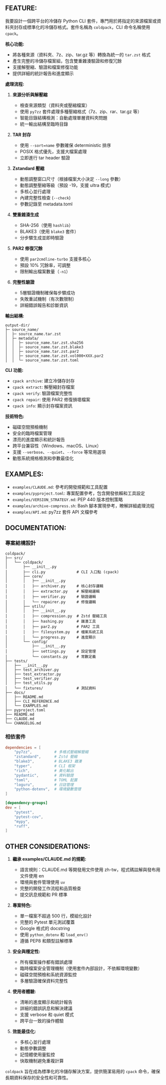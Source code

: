 ## FEATURE:

我要設計一個跨平台的冷儲存 Python CLI 套件，專門用於將指定的來源檔案或資料夾封存成標準化的冷儲存格式。套件名稱為 `coldpack`，CLI 命令名稱使用 `cpack`。

**核心功能:**
- 將各種來源（資料夾、7z、zip、tar.gz 等）轉換為統一的 `tar.zst` 格式
- 產生完整的冷儲存檔案組，包含雙重雜湊驗證和修復冗餘
- 支援解壓縮、驗證和檔案修復功能
- 提供詳細的統計報告和進度顯示

**處理流程:**
1. **來源分析與解壓縮**
   - 檢查來源類型（資料夾或壓縮檔案）
   - 使用 `py7zz` 套件處理多種壓縮格式（7z、zip、rar、tar.gz 等）
   - 智能目錄結構檢測：自動處理單層資料夾問題
   - 統一輸出結構至臨時目錄

2. **TAR 封存**
   - 使用 `--sort=name` 參數確保 deterministic 排序
   - POSIX 格式優先，支援大檔案處理
   - 立即進行 tar header 驗證

3. **Zstandard 壓縮**
   - 動態調整窗口尺寸（根據檔案大小決定 `--long` 參數）
   - 動態調整壓縮等級（預設 -19，支援 ultra 模式）
   - 多核心並行處理
   - 內建完整性檢查 (`--check`)
   - 參數記錄至 metadata.toml

4. **雙重雜湊生成**
   - SHA-256（使用 `hashlib`）
   - BLAKE3（使用 `blake3` 套件）
   - 分步驟生成並即時驗證

5. **PAR2 修復冗餘**
   - 使用 `par2cmdline-turbo` 支援多核心
   - 預設 10% 冗餘率，可調整
   - 限制輸出檔案數量（`-n1`）

6. **完整性驗證**
   - 5層驗證機制確保每步驟成功
   - 失敗重試機制（有次數限制）
   - 詳細錯誤報告和診斷資訊

**輸出結構:**
```
output-dir/
├─ source_name/
│  ├─ source_name.tar.zst
│  ├─ metadata/
│  │  ├─ source_name.tar.zst.sha256
│  │  ├─ source_name.tar.zst.blake3
│  │  ├─ source_name.tar.zst.par2
│  │  ├─ source_name.tar.zst.vol000+XXX.par2
│  │  └─ source_name.tar.zst.toml
```

**CLI 功能:**
- `cpack archive`: 建立冷儲存封存
- `cpack extract`: 解壓縮封存檔案
- `cpack verify`: 驗證檔案完整性
- `cpack repair`: 使用 PAR2 修復損壞檔案
- `cpack info`: 顯示封存檔案資訊

**技術特色:**
- 磁碟空間預檢機制
- 安全的臨時檔案管理
- 漂亮的進度顯示和統計報告
- 跨平台兼容性（Windows、macOS、Linux）
- 支援 `--verbose`、`--quiet`、`--force` 等常用選項
- 動態系統規格檢測和參數最佳化

## EXAMPLES:

- `examples/CLAUDE.md`: 參考的開發規範和工具配置
- `examples/pyproject.toml`: 專案配置參考，包含開發依賴和工具設定
- `examples/VERSION_STRATEGY.md`: PEP 440 版本控制策略
- `examples/archive-compress.sh`: Bash 腳本實現參考，瞭解詳細處理流程
- `examples/API.md`: py7zz 套件 API 文檔參考

## DOCUMENTATION:

### 專案結構設計
```
coldpack/
├── src/
│   └── coldpack/
│       ├── __init__.py
│       ├── cli.py              # CLI 入口點 (cpack)
│       ├── core/
│       │   ├── __init__.py
│       │   ├── archiver.py     # 核心封存邏輯
│       │   ├── extractor.py    # 解壓縮邏輯
│       │   ├── verifier.py     # 驗證邏輯
│       │   └── repairer.py     # 修復邏輯
│       ├── utils/
│       │   ├── __init__.py
│       │   ├── compression.py  # Zstd 壓縮工具
│       │   ├── hashing.py      # 雜湊工具
│       │   ├── par2.py         # PAR2 工具
│       │   ├── filesystem.py   # 檔案系統工具
│       │   └── progress.py     # 進度顯示
│       └── config/
│           ├── __init__.py
│           ├── settings.py     # 設定管理
│           └── constants.py    # 常數定義
├── tests/
│   ├── __init__.py
│   ├── test_archiver.py
│   ├── test_extractor.py
│   ├── test_verifier.py
│   ├── test_utils.py
│   └── fixtures/               # 測試資料
├── docs/
│   ├── README.md
│   ├── CLI_REFERENCE.md
│   └── EXAMPLES.md
├── pyproject.toml
├── README.md
├── CLAUDE.md
└── CHANGELOG.md
```

### 相依套件
```toml
dependencies = [
    "py7zz",          # 多格式壓縮解壓縮
    "zstandard",      # Zstd 壓縮
    "blake3",         # BLAKE3 雜湊
    "typer",          # CLI 框架
    "rich",           # 美化輸出
    "pydantic",       # 資料驗證
    "toml",           # TOML 配置
    "loguru",         # 日誌管理
    "python-dotenv",  # 環境變數管理
]

[dependency-groups]
dev = [
    "pytest",
    "pytest-cov",
    "mypy",
    "ruff",
]
```

## OTHER CONSIDERATIONS:

1. **繼承 examples/CLAUDE.md 的規範:**
   - 語言規則：CLAUDE.md 等開發用文件使用 zh-tw，程式碼註解與發布用文件使用 en
   - 環境與套件管理使用 `uv`
   - 完整的開發工作流程和品質檢查
   - 提交訊息規範和 PR 標準

2. **專案特色:**
   - 單一檔案不超過 500 行，模組化設計
   - 完整的 Pytest 單元測試覆蓋
   - Google 格式的 docstring
   - 使用 `python_dotenv` 和 `load_env()`
   - 遵循 PEP8 和類型註解標準

3. **安全與穩定性:**
   - 所有檔案操作都有錯誤處理
   - 臨時檔案安全管理機制（使用套件內部設計，不依賴環境變數）
   - 磁碟空間預檢和系統資源監控
   - 多層驗證確保資料完整性

4. **使用者體驗:**
   - 清晰的進度顯示和統計報告
   - 詳細的錯誤訊息和解決建議
   - 支援 verbose 和 quiet 模式
   - 跨平台一致的操作體驗

5. **效能最佳化:**
   - 多核心並行處理
   - 動態參數調整
   - 記憶體使用量監控
   - 快取機制避免重複計算

`coldpack` 旨在成為標準化的冷儲存解決方案，提供簡潔易用的 `cpack` 命令，確保長期資料保存的安全性和可靠性。
